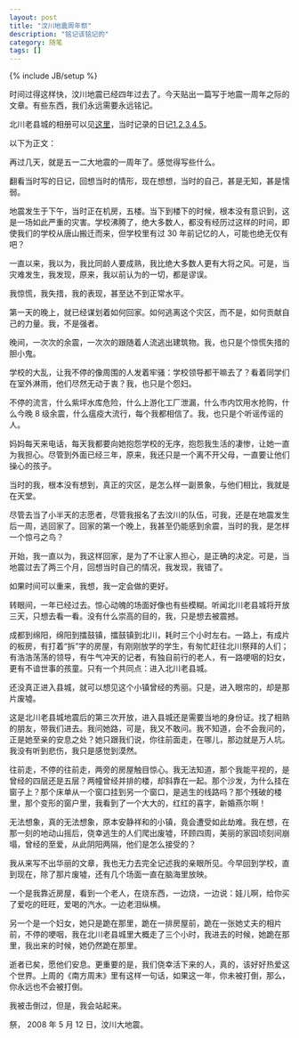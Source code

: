 ```yaml
---
layout: post
title: "汶川地震周年祭"
description: "铭记该铭记的"
category: 随笔
tags: []
---
```

{% include JB/setup %}

时间过得这样快，汶川地震已经四年过去了。今天贴出一篇写于地震一周年之际的文章。有些东西，我们永远需要永远铭记。

北川老县城的相册可以见[这里](http://photo.renren.com/photo/225439137/album-302653598)，当时记录的日记[1](http://blog.renren.com/blog/225439137/294504817?frommyblog),[2](http://blog.renren.com/blog/225439137/294504986?frommyblog),[3](http://blog.renren.com/blog/225439137/294505197?frommyblog),[4](http://blog.renren.com/blog/225439137/294505463?frommyblog),[5](http://blog.renren.com/blog/225439137/294505844?frommyblog)。

以下为正文：

再过几天，就是五一二大地震的一周年了。感觉得写些什么。

翻看当时写的日记，回想当时的情形，现在想想，当时的自己，甚是无知，甚是懦弱。          

地震发生于下午，当时正在机房，五楼。当下到楼下的时候，根本没有意识到，这是一场如此严重的灾害。学校沸腾了，绝大多数人，都没有经历过这样的时间，即使我们的学校从唐山搬迁而来，但学校里有过 30 年前记忆的人，可能也绝无仅有吧？

一直以来，我以为，我比同龄人要成熟，我比绝大多数人更有大将之风。可是，当灾难发生，我发现，原来，我以前认为的一切，都是谬误。

我惊慌，我失措，我的表现，甚至达不到正常水平。

第一天的晚上，就已经谋划着如何回家。如何逃离这个灾区，而不是，如何贡献自己的力量。我，不是强者。

晚间，一次次的余震，一次次的跟随着人流逃出建筑物。我，也只是个惊慌失措的胆小鬼。

学校的大乱，让我不停的像周围的人发着牢骚：学校领导都干嘛去了？看着同学们在室外淋雨，他们尽然无动于衷？我，也只是个怨妇。

不停的流言，什么紫坪水库危险，什么上游化工厂泄漏，什么市内饮用水抢购，什么今晚 8 级余震，什么瘟疫大流行，每个我都相信了。我，也只是个听谣传谣的人。

妈妈每天来电话，每天我都要向她抱怨学校的无序，抱怨我生活的凄惨，让她一直为我担心。尽管到外面已经三年，原来，我还只是一个离不开父母，一直要让他们操心的孩子。

当时的我，根本没有想到，真正的灾区，是怎么样一副景象，与他们相比，我就是在天堂。

尽管去当了小半天的志愿者，尽管我报名了去汶川的队伍，可我，还是在地震发生后一周，逃回家了。回家的第一个晚上，我甚至仍能感到余震，当时的我，是怎样一个惊弓之鸟？

开始，我一直以为，我这样回家，是为了不让家人担心，是正确的决定。可是，当地震过去了两三个月，回想当时自己的情况，我发现，我错了。

如果时间可以重来，我想，我一定会做的更好。

转眼间，一年已经过去。惊心动魄的场面好像也有些模糊。听闻北川老县城将开放三天，只想去看一看。没有什么崇高的目的，我，只是想去被震撼。

成都到绵阳，绵阳到擂鼓镇，擂鼓镇到北川，耗时三个小时左右。一路上，有成片的板房，有打着“拆”字的房屋，有刚刚放学的学生，有匆忙赶往北川祭拜的人们；有浩浩荡荡的领导，有牛气冲天的记者，有独自前行的老人，有一路哽咽的妇女，更有不谙世事的孩童。只有一个共同点：进入北川老县城。

还没真正进入县城，就可以想见这个小镇曾经的秀丽。只是，进入眼帘的，却是那片废墟。

这是北川老县城地震后的第三次开放，进入县城还是需要当地的身份证。找了相熟的朋友，带我们进去。我问她路，可是，我又不敢问。我不知道，会不会我问的，正是她至亲的安息之处？她只跟我们说，你往前面走，在哪儿，那边就是万人坑。我没有听到悲伤，我只是感觉到漠然。

往前走，不停的往前走，两旁的房屋触目惊心。我无法知道，那个我能平视的，是曾经的四层还是五层？两幢曾经并排的楼，却斜靠在一起。那个沙发，为什么挂在窗子上？那个床单从一个窗口挂到另一个窗口，是逃生的线路吗？那个残破的楼里，那个变形的窗户里，我看到了一个大大的，红红的喜字，新婚燕尔啊！

无法想象，真的无法想象，原本安静祥和的小镇，竟会遭受如此劫难。我在想，在那一刻的地动山摇后，侥幸逃生的人们爬出废墟，环顾四周，美丽的家园顷刻间崩塌，曾经的至爱，从此阴阳两隔，他们是怎么接受的？

我从来写不出华丽的文章，我也无力去完全记述我的亲眼所见。今早回到学校，直到现在，除了那片废墟，还有几个场面一直在脑海里放映。

一个是我靠近房屋，看到一个老人，在烧东西，一边烧，一边说：娃儿啊，给你买了爱吃的旺旺，爱喝的汽水。一边老泪纵横。

另一个是一个妇女，她只是跪在那里，跪在一排房屋前，跪在一张她丈夫的相片前，不停的哽咽，我在北川老县城里大概走了三个小时，我进去的时候，她跪在那里，我出来的时候，她仍然跪在那里。

逝者已矣，愿他们安息。更重要的是，我们侥幸活下来的人，真的，该好好热爱这个世界。上周的《南方周末》里有这样一句话，如果这一年，你未被打倒，那么，你永远也不会被打倒。

我被击倒过，但是，我会站起来。

祭， 2008 年 5 月 12 日，汶川大地震。
